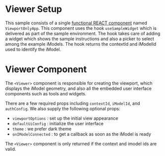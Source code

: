 # Viewer Setup

This sample consists of a single [functional REACT component](https://reactjs.org/docs/components-and-props.html) named `ViewportOnlyApp`.  This component uses the hook `useSampleWidget` which is delivered as part of the sample environment.  The hook takes care of adding a widget which shows the sample instructions and also a picker to select among the example iModels.  The hook returns the contextId and iModelId used to identify the iModel.

[_metadata_:annotation]:- "VIEW_SETUP"

# Viewer Component

The `<Viewer>` component is responsible for creating the viewport, which displays the iModel geometry, and also all the embedded user interface components such as tools and widgets.

There are a few required props including `contextId`, `iModelId`, and `authConfig`.  We also supply the following optional props:

- `viewportOptions` : set up the initial view appearance
- `defaultUiConfig` : initialize the user interface
- `theme` : we prefer dark theme
- `onIModelConnected` : to get a callback as soon as the iModel is ready

The `<Viewer>` component is only returned if the context and imodel ids are valid.

[_metadata_:annotation]:- "VIEWER"
[_metadata_:skip]:- "true"
